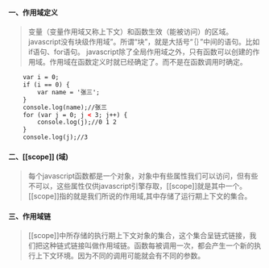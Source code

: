 #### 一、作用域定义
>变量（变量作用域又称上下文）和函数生效（能被访问）的区域。
javascript没有块级作用域”。所谓“块”，就是大括号“｛｝”中间的语句。比如if语句、for语句。
javascript除了全局作用域之外，只有函数可以创建的作用域。作用域在函数定义时就已经确定了。而不是在函数调用时确定。
```html
    var i = 0;
    if (i == 0) {
        var name = '张三';
    }
    console.log(name);//张三
    for (var j = 0; j < 3; j++) {
        console.log(j);//0 1 2
    }
    console.log(j);//3
```

#### 二、[[scope]] (域)
>每个javascript函数都是一个对象，对象中有些属性我们可以访问，但有些不可以，这些属性仅供javascript引擎存取，[[scope]]就是其中一个。[[scope]]指的就是我们所说的作用域,其中存储了运行期上下文的集合。

#### 三、作用域链
>[[scope]]中所存储的执行期上下文对象的集合，这个集合呈链式链接，我们把这种链式链接叫做作用域链。函数每被调用一次，都会产生一个新的执行上下文环境。因为不同的调用可能就会有不同的参数。

